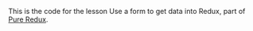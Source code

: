 This is the code for the lesson Use a form to get data into Redux, part of [Pure Redux](https://daveceddia.com/pure-redux/).
